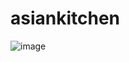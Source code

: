 # asiankitchen
![image](https://user-images.githubusercontent.com/100795029/182707541-9634503b-5ecb-4b42-8811-c0bff33641e1.png)
